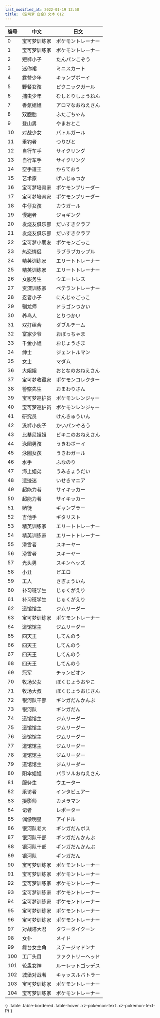 ```yaml
---
last_modified_at: 2022-01-19 12:50
title: 《宝可梦 白金》文本 612
---
```

| 编号 | 中文 | 日文 |
| ---- | ---- | ---- |
| 0 | 宝可梦训练家 | ポケモントレーナー |
| 1 | 宝可梦训练家 | ポケモントレーナー |
| 2 | 短裤小子 | たんパンこぞう |
| 3 | 迷你裙 | ミニスカート |
| 4 | 露营少年 | キャンプボーイ |
| 5 | 野餐女孩 | ピクニックガール |
| 6 | 捕虫少年 | むしとりしょうねん |
| 7 | 香氛姐姐 | アロマなおねえさん |
| 8 | 双胞胎 | ふたごちゃん |
| 9 | 登山男 | やまおとこ |
| 10 | 对战少女 | バトルガール |
| 11 | 垂钓者 | つりびと |
| 12 | 自行车手 | サイクリング |
| 13 | 自行车手 | サイクリング |
| 14 | 空手道王 | からておう |
| 15 | 艺术家 | げいじゅつか |
| 16 | 宝可梦培育家 | ポケモンブリーダー |
| 17 | 宝可梦培育家 | ポケモンブリーダー |
| 18 | 牛仔女孩 | カウガール |
| 19 | 慢跑者 | ジョギング |
| 20 | 发烧友俱乐部 | だいすきクラブ |
| 21 | 发烧友俱乐部 | だいすきクラブ |
| 22 | 宝可梦小朋友 | ポケモンごっこ |
| 23 | 热恋情侣 | ラブラブカップル |
| 24 | 精英训练家 | エリートトレーナー |
| 25 | 精英训练家 | エリートトレーナー |
| 26 | 女服务生 | ウエートレス |
| 27 | 资深训练家 | ベテラントレーナー |
| 28 | 忍者小子 | にんじゃごっこ |
| 29 | 驯龙师 | ドラゴンつかい |
| 30 | 养鸟人 | とりつかい |
| 31 | 双打组合 | ダブルチーム |
| 32 | 富家少爷 | おぼっちゃま |
| 33 | 千金小姐 | おじょうさま |
| 34 | 绅士 | ジェントルマン |
| 35 | 女士 | マダム |
| 36 | 大姐姐 | おとなのおねえさん |
| 37 | 宝可梦收藏家 | ポケモンコレクター |
| 38 | 警察先生 | おまわりさん |
| 39 | 宝可梦巡护员 | ポケモンレンジャー |
| 40 | 宝可梦巡护员 | ポケモンレンジャー |
| 41 | 研究员 | けんきゅういん |
| 42 | 泳裤小伙子 | かいパンやろう |
| 43 | 比基尼姐姐 | ビキニのおねえさん |
| 44 | 泳圈男孩 | うきわボーイ |
| 45 | 泳圈女孩 | うきわガール |
| 46 | 水手 | ふなのり |
| 47 | 海上姐弟 | うみきょうだい |
| 48 | 遗迹迷 | いせきマニア |
| 49 | 超能力者 | サイキッカー |
| 50 | 超能力者 | サイキッカー |
| 51 | 赌徒 | ギャンブラー |
| 52 | 吉他手 | ギタリスト |
| 53 | 精英训练家 | エリートトレーナー |
| 54 | 精英训练家 | エリートトレーナー |
| 55 | 滑雪者 | スキーヤー |
| 56 | 滑雪者 | スキーヤー |
| 57 | 光头男 | スキンヘッズ |
| 58 | 小丑 | ピエロ |
| 59 | 工人 | さぎょういん |
| 60 | 补习班学生 | じゅくがえり |
| 61 | 补习班学生 | じゅくがえり |
| 62 | 道馆馆主 | ジムリーダー |
| 63 | 宝可梦训练家 | ポケモントレーナー |
| 64 | 道馆馆主 | ジムリーダー |
| 65 | 四天王 | してんのう |
| 66 | 四天王 | してんのう |
| 67 | 四天王 | してんのう |
| 68 | 四天王 | してんのう |
| 69 | 冠军 | チャンピオン |
| 70 | 牧场父女 | ぼくじょうおやこ |
| 71 | 牧场大叔 | ぼくじょうおじさん |
| 72 | 银河队干部 | ギンガだんかんぶ |
| 73 | 银河队 | ギンガだん |
| 74 | 道馆馆主 | ジムリーダー |
| 75 | 道馆馆主 | ジムリーダー |
| 76 | 道馆馆主 | ジムリーダー |
| 77 | 道馆馆主 | ジムリーダー |
| 78 | 道馆馆主 | ジムリーダー |
| 79 | 道馆馆主 | ジムリーダー |
| 80 | 阳伞姐姐 | パラソルおねえさん |
| 81 | 服务生 | ウエーター |
| 82 | 采访者 | インタビュアー |
| 83 | 摄影师 | カメラマン |
| 84 | 记者 | レポーター |
| 85 | 偶像明星 | アイドル |
| 86 | 银河队老大 | ギンガだんボス |
| 87 | 银河队干部 | ギンガだんかんぶ |
| 88 | 银河队干部 | ギンガだんかんぶ |
| 89 | 银河队 | ギンガだん |
| 90 | 宝可梦训练家 | ポケモントレーナー |
| 91 | 宝可梦训练家 | ポケモントレーナー |
| 92 | 宝可梦训练家 | ポケモントレーナー |
| 93 | 宝可梦训练家 | ポケモントレーナー |
| 94 | 宝可梦训练家 | ポケモントレーナー |
| 95 | 宝可梦训练家 | ポケモントレーナー |
| 96 | 宝可梦训练家 | ポケモントレーナー |
| 97 | 对战塔大君 | タワータイクーン |
| 98 | 女仆 | メイド |
| 99 | 舞台女主角 | ステージマドンナ |
| 100 | 工厂头目 | ファクトリーヘッド |
| 101 | 轮盘女神 | ルーレットゴッデス |
| 102 | 城堡对战者 | キャッスルバトラー |
| 103 | 宝可梦训练家 | ポケモントレーナー |
| 104 | 宝可梦训练家 | ポケモントレーナー |
{: .table .table-bordered .table-hover .xz-pokemon-text .xz-pokemon-text-Pt }